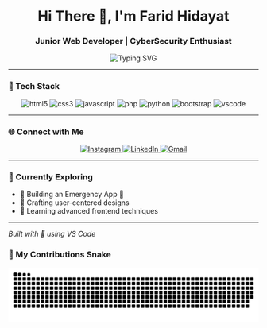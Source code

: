 <h1 align="center">Hi There 👋, I'm Farid Hidayat</h1>
<h3 align="center">Junior Web Developer | CyberSecurity Enthusiast</h3>

<p align="center">
  <img src="https://readme-typing-svg.herokuapp.com?font=Fira+Code&size=22&pause=1000&center=true&vCenter=true&width=440&lines=Designing+Experiences;Building+Frontends;Exploring+Tech+with+Style" alt="Typing SVG" />
</p>

---

### 🚀 Tech Stack

<p align="center">
  <img src="https://cdn.jsdelivr.net/gh/devicons/devicon/icons/html5/html5-original.svg" alt="html5" width="40" height="40"/>
  <img src="https://cdn.jsdelivr.net/gh/devicons/devicon/icons/css3/css3-original.svg" alt="css3" width="40" height="40"/>
  <img src="https://cdn.jsdelivr.net/gh/devicons/devicon/icons/javascript/javascript-original.svg" alt="javascript" width="40" height="40"/>
  <img src="https://cdn.jsdelivr.net/gh/devicons/devicon/icons/php/php-original.svg" alt="php" width="40" height="40"/>
  <img src="https://cdn.jsdelivr.net/gh/devicons/devicon/icons/python/python-original.svg" alt="python" width="40" height="40"/>
  <img src="https://cdn.jsdelivr.net/gh/devicons/devicon/icons/bootstrap/bootstrap-original.svg" alt="bootstrap" width="40" height="40"/>
  <img src="https://cdn.jsdelivr.net/gh/devicons/devicon/icons/vscode/vscode-original.svg" alt="vscode" width="40" height="40"/>
</p>

---

### 🌐 Connect with Me

<p align="center">
  <a href="https://www.instagram.com/faridhiidayat/">
    <img src="https://img.shields.io/badge/Instagram-%23E4405F.svg?logo=Instagram&logoColor=white" alt="Instagram"/>
  </a>
  <a href="https://www.linkedin.com/in/faridhiidayat/">
    <img src="https://img.shields.io/badge/LinkedIn-%230077B5.svg?logo=LinkedIn&logoColor=white" alt="LinkedIn"/>
  </a>
  <a href="mailto:faarid.hidayat@gmail.com">
    <img src="https://img.shields.io/badge/Gmail-D14836?logo=gmail&logoColor=white" alt="Gmail"/>
  </a>
</p>


---

### 🧠 Currently Exploring
- 🔭 Building an Emergency App 🚨  
- 🎨 Crafting user-centered designs  
- 🌱 Learning advanced frontend techniques  

---

*Built with 💙 using VS Code*

### 🐍 My Contributions Snake
![snake gif](https://github.com/fariidhii/snake-contribution/raw/output/github-contribution-grid-snake-dark.svg
)
